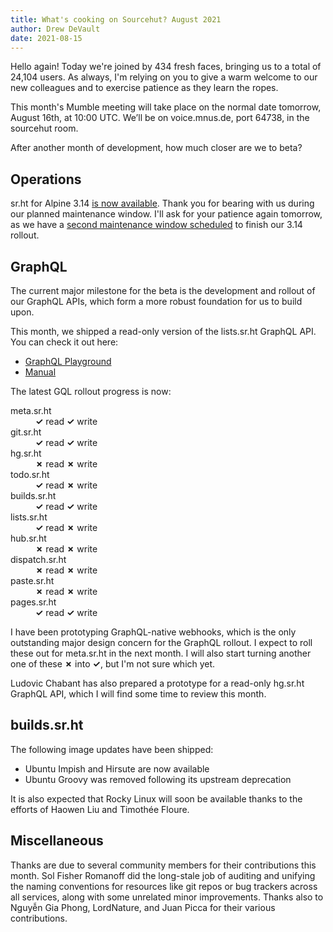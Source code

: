 ```yaml
---
title: What's cooking on Sourcehut? August 2021
author: Drew DeVault
date: 2021-08-15
---
```


Hello again! Today we're joined by 434 fresh faces, bringing us to a total of
24,104 users. As always, I'm relying on you to give a warm welcome to our new
colleagues and to exercise patience as they learn the ropes.

This month's Mumble meeting will take place on the normal date tomorrow, August
16th, at 10:00 UTC. We’ll be on voice.mnus.de, port 64738, in the sourcehut
room.

After another month of development, how much closer are we to beta?

## Operations

sr.ht for Alpine 3.14 [is now available][0]. Thank you for bearing with us
during our planned maintenance window. I'll ask for your patience again
tomorrow, as we have a [second maintenance window scheduled][1] to finish our
3.14 rollout.

[0]: https://lists.sr.ht/~sircmpwn/sr.ht-admins/%3CCD9T5BZ8RR79.12IPQT8UKJZOC%40taiga%3E
[1]: https://status.sr.ht/issues/2021-08-16-planned-outage/

## GraphQL

The current major milestone for the beta is the development and rollout of our
GraphQL APIs, which form a more robust foundation for us to build upon.

This month, we shipped a read-only version of the lists.sr.ht GraphQL API. You
can check it out here:

- [GraphQL Playground](https://lists.sr.ht/graphql)
- [Manual](https://man.sr.ht/lists.sr.ht/graphql.md)

The latest GQL rollout progress is now:

<dl>
  <dt>meta.sr.ht</dt>
  <dd><strong class="text-success">✓</strong> read <strong class="text-success">✓</strong> write</dd>
  <dt>git.sr.ht</dt>
  <dd><strong class="text-success">✓</strong> read <strong class="text-success">✓</strong> write</dd>
  <dt>hg.sr.ht</dt>
  <dd><strong class="text-danger">✗</strong> read <strong class="text-danger">✗</strong> write</dd>
  <dt>todo.sr.ht</dt>
  <dd><strong class="text-success">✓</strong> read <strong class="text-danger">✗</strong> write</dd>
  <dt>builds.sr.ht</dt>
  <dd><strong class="text-success">✓</strong> read <strong class="text-success">✓</strong> write</dd>
  <dt>lists.sr.ht</dt>
  <dd><strong class="text-success">✓</strong> read <strong class="text-danger">✗</strong> write</dd>
  <dt>hub.sr.ht</dt>
  <dd><strong class="text-danger">✗</strong> read <strong class="text-danger">✗</strong> write</dd>
  <dt>dispatch.sr.ht</dt>
  <dd><strong class="text-danger">✗</strong> read <strong class="text-danger">✗</strong> write</dd>
  <dt>paste.sr.ht</dt>
  <dd><strong class="text-danger">✗</strong> read <strong class="text-danger">✗</strong> write</dd>
  <dt>pages.sr.ht</dt>
  <dd><strong class="text-success">✓</strong> read <strong class="text-success">✓</strong> write</dd>
</dl>

I have been prototyping GraphQL-native webhooks, which is the only outstanding
major design concern for the GraphQL rollout. I expect to roll these out for
meta.sr.ht in the next month. I will also start turning another one of these 
<strong class="text-danger">✗</strong> into <strong class="text-success">✓</strong>,
but I'm not sure which yet.

Ludovic Chabant has also prepared a prototype for a read-only hg.sr.ht GraphQL
API, which I will find some time to review this month.

## builds.sr.ht

The following image updates have been shipped:

- Ubuntu Impish and Hirsute are now available
- Ubuntu Groovy was removed following its upstream deprecation

It is also expected that Rocky Linux will soon be available thanks to the
efforts of Haowen Liu and Timothée Floure.

## Miscellaneous

Thanks are due to several community members for their contributions this month.
Sol Fisher Romanoff did the long-stale job of auditing and unifying the naming
conventions for resources like git repos or bug trackers across all services,
along with some unrelated minor improvements. Thanks also to Nguyễn Gia Phong,
LordNature, and Juan Picca for their various contributions.
